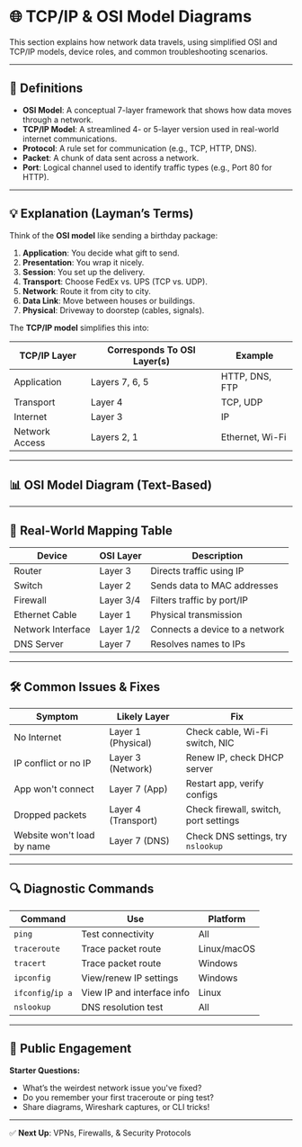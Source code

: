 # 🌐 TCP/IP & OSI Model Diagrams

This section explains how network data travels, using simplified OSI and TCP/IP models, device roles, and common troubleshooting scenarios.

---

## 🧩 Definitions

- **OSI Model**: A conceptual 7-layer framework that shows how data moves through a network.
- **TCP/IP Model**: A streamlined 4- or 5-layer version used in real-world internet communications.
- **Protocol**: A rule set for communication (e.g., TCP, HTTP, DNS).
- **Packet**: A chunk of data sent across a network.
- **Port**: Logical channel used to identify traffic types (e.g., Port 80 for HTTP).

---

## 💡 Explanation (Layman’s Terms)

Think of the **OSI model** like sending a birthday package:

1. **Application**: You decide what gift to send.
2. **Presentation**: You wrap it nicely.
3. **Session**: You set up the delivery.
4. **Transport**: Choose FedEx vs. UPS (TCP vs. UDP).
5. **Network**: Route it from city to city.
6. **Data Link**: Move between houses or buildings.
7. **Physical**: Driveway to doorstep (cables, signals).

The **TCP/IP model** simplifies this into:

| TCP/IP Layer       | Corresponds To OSI Layer(s)       | Example |
|--------------------|-----------------------------------|---------|
| Application        | Layers 7, 6, 5                    | HTTP, DNS, FTP |
| Transport          | Layer 4                          | TCP, UDP |
| Internet           | Layer 3                          | IP |
| Network Access     | Layers 2, 1                      | Ethernet, Wi-Fi |

---

## 📊 OSI Model Diagram (Text-Based)

---

## 🔁 Real-World Mapping Table

| Device              | OSI Layer | Description                     |
|---------------------|-----------|---------------------------------|
| Router              | Layer 3   | Directs traffic using IP        |
| Switch              | Layer 2   | Sends data to MAC addresses     |
| Firewall            | Layer 3/4 | Filters traffic by port/IP      |
| Ethernet Cable      | Layer 1   | Physical transmission            |
| Network Interface   | Layer 1/2 | Connects a device to a network  |
| DNS Server          | Layer 7   | Resolves names to IPs           |

---

## 🛠️ Common Issues & Fixes

| Symptom                       | Likely Layer       | Fix                                      |
|------------------------------|--------------------|------------------------------------------|
| No Internet                  | Layer 1 (Physical) | Check cable, Wi-Fi switch, NIC           |
| IP conflict or no IP         | Layer 3 (Network)  | Renew IP, check DHCP server              |
| App won't connect            | Layer 7 (App)      | Restart app, verify configs              |
| Dropped packets              | Layer 4 (Transport)| Check firewall, switch, port settings    |
| Website won't load by name  | Layer 7 (DNS)      | Check DNS settings, try `nslookup`       |

---

## 🔍 Diagnostic Commands

| Command           | Use                          | Platform |
|------------------|------------------------------|----------|
| `ping`           | Test connectivity            | All      |
| `traceroute`     | Trace packet route           | Linux/macOS |
| `tracert`        | Trace packet route           | Windows  |
| `ipconfig`       | View/renew IP settings       | Windows  |
| `ifconfig`/`ip a`| View IP and interface info   | Linux    |
| `nslookup`       | DNS resolution test          | All      |

---

## 🔄 Public Engagement

**Starter Questions:**
- What’s the weirdest network issue you've fixed?
- Do you remember your first traceroute or ping test?
- Share diagrams, Wireshark captures, or CLI tricks!

---

✅ **Next Up**: VPNs, Firewalls, & Security Protocols


